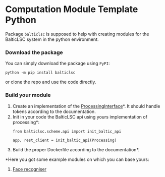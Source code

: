 # Computation Module Template Python
Package `balticlsc` is supposed to help with creating modules for the 
BalticLSC system in the python environment.

### Download the package
You can simply download the package using `PyPI`:
```
python -m pip install balticlsc
```
or clone the repo and use the code directly.
### Build your module
1. Create an implementation of the [ProcessingInterface](balticlsc/scheme/processing.py)*.
It should handle tokens according to the documentation.
2. Init in your code the BalticLSC api using yours implementation of processing*:
    ```
    from balticlsc.scheme.api import init_baltic_api
    
    app, rest_client = init_baltic_api(Processing)
    ```
3. Build the proper Dockerfile according to the documentation*.  

*Here you got some example modules on which you can base yours:
1. [Face recogniser](examples/face_recogniser)
